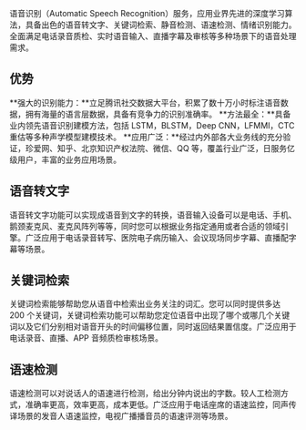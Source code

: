 语音识别（Automatic Speech Recognition）服务，应用业界先进的深度学习算法，具备出色的语音转文字、关键词检索、静音检测、语速检测、情绪识别能力。全面满足电话录音质检、实时语音输入、直播字幕及审核等多种场景下的语音处理需求。
## 优势
**强大的识别能力：**立足腾讯社交数据大平台，积累了数十万小时标注语音数据，拥有海量的语言层数据，具备有竞争力的识别准确率。
**方法最全：**具备业内领先语音识别建模方法，包括 LSTM，BLSTM，Deep CNN，LFMMI，CTC 重估等多种声学模型建模技术。
**应用广泛：**经过内外部各大业务线的充分验证，珍爱网、知乎、北京知识产权法院、微信、QQ 等，覆盖行业广泛，日服务亿级用户，丰富的业务应用场景。
## 语音转文字
语音转文字功能可以实现成语音到文字的转换，语音输入设备可以是电话、手机、鹅颈麦克风、麦克风阵列等等，同时您可以根据业务指定通用或者合适的领域引擎。广泛应用于电话录音转写、医院电子病历输入、会议现场同步字幕、直播配字幕等场景。
## 关键词检索
关键词检索能够帮助您从语音中检索出业务关注的词汇。您可以同时提供多达 200 个关键词，关键词检索功能可以帮助您定位语音中出现了哪个或哪几个关键词以及它们分别相对语音开头的时间偏移位置，同时返回结果置信度。广泛应用于电话录音、直播、APP 音频质检审核场景。
## 语速检测
语速检测可以对说话人的语速进行检测，给出分钟内说出的字数。较人工检测方式，准确率更高，效率更高，成本更低。广泛应用于电话座席的语速监控，同声传译场景的发音人语速监控，电视广播播音员的语速评测等场景。
